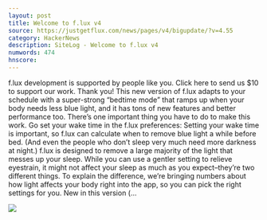 ```yaml
---
layout: post
title: Welcome to f.lux v4
source: https://justgetflux.com/news/pages/v4/bigupdate/?v=4.55
category: HackerNews
description: SiteLog - Welcome to f.lux v4
numwords: 474
hnscore: 
---
```


f.lux development is supported by people like you.  Click here to send us $10 to support our work. Thank you!  This new version of f.lux adapts to your schedule with a super-strong “bedtime mode” that ramps up when your body needs less blue light, and it has tons of new features and better performance too.  There’s one important thing you have to do to make this work. Go set your wake time in the f.lux preferences:  Setting your wake time is important, so f.lux can calculate when to remove blue light a while before bed. (And even the people who don’t sleep very much need more darkness at night.)  f.lux is designed to remove a large majority of the light that messes up your sleep. While you can use a gentler setting to relieve eyestrain, it might not affect your sleep as much as you expect–they’re two different things. To explain the difference, we’re bringing numbers about how light affects your body right into the app, so you can pick the right settings for you.  New in this version (...

![](https://justgetflux.com/flux-icon-big.png)
<!--description-->